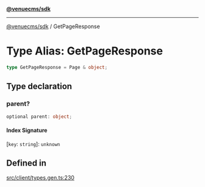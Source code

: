 [**@venuecms/sdk**](../Index.md)

***

[@venuecms/sdk](../Index.md) / GetPageResponse

# Type Alias: GetPageResponse

```ts
type GetPageResponse = Page & object;
```

## Type declaration

### parent?

```ts
optional parent: object;
```

#### Index Signature

 \[`key`: `string`\]: `unknown`

## Defined in

[src/client/types.gen.ts:230](https://github.com/venuecms/sdk/blob/f338eea324f851f70433ff3fb95078fc3e71e02a/src/client/types.gen.ts#L230)
